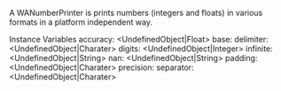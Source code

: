 A WANumberPrinter is prints numbers (integers and floats) in various formats in a platform independent way.

Instance Variables
	accuracy:		<UndefinedObject|Float>
	base:			<Integer>
	delimiter:		<UndefinedObject|Charater>
	digits:			<UndefinedObject|Integer>
	infinite:		<UndefinedObject|String>
	nan:			<UndefinedObject|String>
	padding:		<UndefinedObject|Charater>
	precision:		<Integer>
	separator:		<UndefinedObject|Charater>